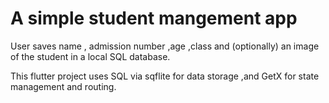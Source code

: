 # A simple student mangement app
User saves name , admission number ,age ,class and (optionally) an image of the student in a local SQL database.

This flutter project uses SQL via sqflite for data storage ,and GetX for state management and routing.
